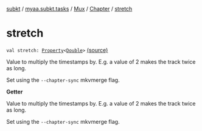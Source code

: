[subkt](../../../index.md) / [myaa.subkt.tasks](../../index.md) / [Mux](../index.md) / [Chapter](index.md) / [stretch](./stretch.md)

# stretch

`val stretch: `[`Property`](https://docs.gradle.org/current/javadoc/org/gradle/api/provider/Property.html)`<`[`Double`](https://kotlinlang.org/api/latest/jvm/stdlib/kotlin/-double/index.html)`>` [(source)](https://github.com/Myaamori/SubKt/blob/0.1.4/src/main/kotlin/myaa/subkt/tasks/muxtask.kt#L442)

Value to multiply the timestamps by. E.g. a value of
2 makes the track twice as long.

Set using the `--chapter-sync` mkvmerge flag.

**Getter**

Value to multiply the timestamps by. E.g. a value of
2 makes the track twice as long.

Set using the `--chapter-sync` mkvmerge flag.

